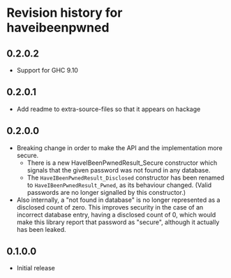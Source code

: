 # Revision history for haveibeenpwned

## 0.2.0.2

* Support for GHC 9.10

## 0.2.0.1

* Add readme to extra-source-files so that it appears on hackage

## 0.2.0.0

* Breaking change in order to make the API and the implementation more secure.
  * There is a new HaveIBeenPwnedResult_Secure constructor which signals that the given password was not found in any database.
  * The `HaveIBeenPwnedResult_Disclosed` constructor has been renamed to `HaveIBeenPwnedResult_Pwned`, as its behaviour changed. (Valid passwords are no longer signalled by this constructor.)
* Also internally, a "not found in database" is no longer represented as a disclosed count of zero. This improves security in the case of an incorrect database entry, having a disclosed count of 0, which would make this library report that password as "secure", although it actually has been leaked.

## 0.1.0.0

* Initial release
